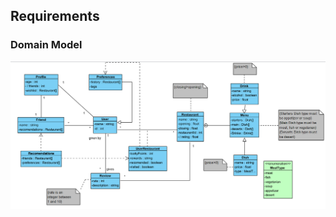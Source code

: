 ## Requirements

### Domain Model


<p align="center" justify="center">
  <img src="../images/DomainModel.png"/>
</p>
